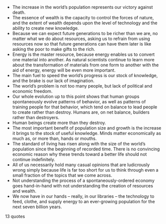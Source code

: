  - The increase in the world’s population represents our victory against death.
 - The essence of wealth is the capacity to control the forces of nature, and the extent of wealth depends upon the level of technology and the ability to create new knowledge.
 - Because we can expect future generations to be richer than we are, no matter what we do about resources, asking us to refrain from using resources now so that future generations can have them later is like asking the poor to make gifts to the rich.
 - Energy is the master resource, because energy enables us to convert one material into another. As natural scientists continue to learn more about the transformation of materials from one form to another with the aid of energy, energy will be even more important.
 - The main fuel to speed the world’s progress is our stock of knowledge, and the brake is our lack of imagination.
 - The world’s problem is not too many people, but lack of political and economic freedom.
 - Our whole evolution up to this point shows that human groups spontaneously evolve patterns of behavior, as well as patterns of training people for that behavior, which tend on balance to lead people to create rather than destroy. Humans are, on net balance, builders rather than destroyers.
 - Human beings create more than they destroy.
 - The most important benefit of population size and growth is the increase it brings to the stock of useful knowledge. Minds matter economically as much as, or more than, hands or mouths.
 - The standard of living has risen along with the size of the world’s population since the beginning of recorded time. There is no convincing economic reason why these trends toward a better life should not continue indefinitely.
 - All of us necessarily hold many casual opinions that are ludicrously wrong simply because life is far too short for us to think through even a small fraction of the topics that we come across.
 - Not understanding the process of a spontaneously-ordered economy goes hand-in-hand with not understanding the creation of resources and wealth.
 - We now have in our hands – really, in our libraries – the technology to feed, clothe, and supply energy to an ever-growing population for the next seven billion years.

13 quotes
